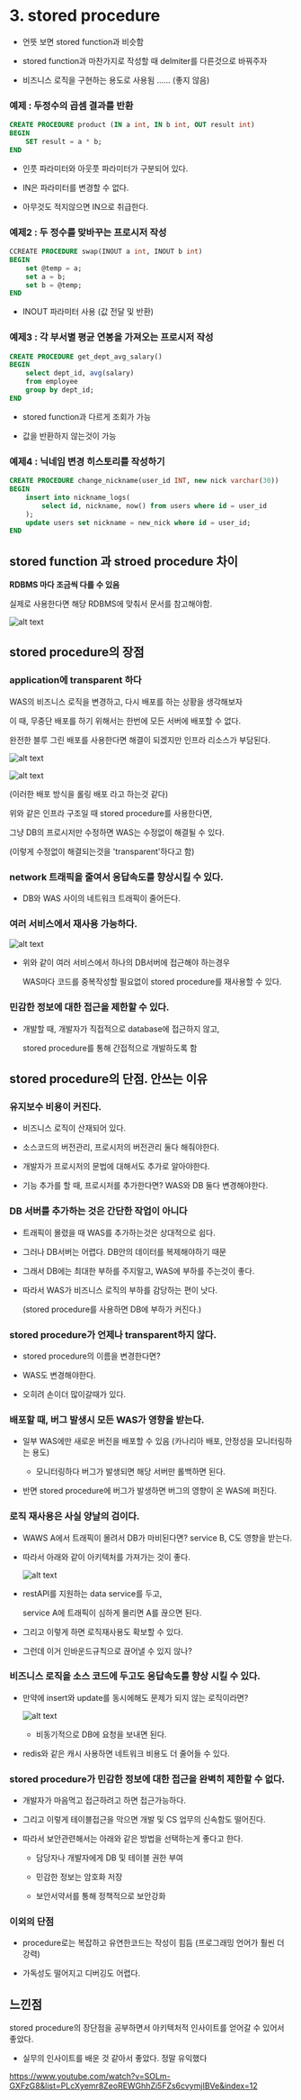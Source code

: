 # 3. stored procedure

- 언뜻 보면 stored function과 비슷함

- stored function과 마찬가지로 작성할 때 delmiter를 다른것으로 바꿔주자

- 비즈니스 로직을 구현하는 용도로 사용됨 ...... (좋지 않음)

### 예제 : 두정수의 곱셈 결과를 반환

```SQL
CREATE PROCEDURE product (IN a int, IN b int, OUT result int)
BEGIN
    SET result = a * b;
END
```

- 인풋 파라미터와 아웃풋 파라미터가 구분되어 있다.

- IN은 파라미터를 변경할 수 없다.

- 아무것도 적지않으면 IN으로 취급한다.

### 예제2 : 두 정수를 맞바꾸는 프로시저 작성

```SQL
CCREATE PROCEDURE swap(INOUT a int, INOUT b int)
BEGIN
    set @temp = a;
    set a = b;
    set b = @temp;
END
```

- INOUT 파라미터 사용 (값 전달 및 반환)

### 예제3 : 각 부서별 평균 연봉을 가져오는 프로시저 작성

```SQL
CREATE PROCEDURE get_dept_avg_salary()
BEGIN
    select dept_id, avg(salary)
    from employee
    group by dept_id;
END
```

- stored function과 다르게 조회가 가능

- 값을 반환하지 않는것이 가능

### 예제4 : 닉네임 변경 히스토리를 작성하기

```SQL
CREATE PROCEDURE change_nickname(user_id INT, new nick varchar(30))
BEGIN
    insert into nickname_logs(
        select id, nickname, now() from users where id = user_id
    );
    update users set nickname = new_nick where id = user_id;
END
```

## stored function 과 stroed procedure 차이

**RDBMS 마다 조금씩 다를 수 있음**

실제로 사용한다면 해당 RDBMS에 맞춰서 문서를 참고해야함.

![alt text](img/image-13.png)

## stored procedure의 장점

### application에 transparent 하다

WAS의 비즈니스 로직을 변경하고, 다시 배포를 하는 상황을 생각해보자

이 때, 무중단 배포를 하기 위해서는 한번에 모든 서버에 배포할 수 없다.

완전한 블루 그린 배포를 사용한다면 해결이 되겠지만 인프라 리소스가 부담된다.


![alt text](img/image-15.png)

![alt text](img/image-16.png)

(이러한 배포 방식을 롤링 배포 라고 하는것 같다)

위와 같은 인프라 구조일 때 stored procedure를 사용한다면,

그냥 DB의 프로시저만 수정하면 WAS는 수정없이 해결될 수 있다.

(이렇게 수정없이 해결되는것을 'transparent'하다고 함)

### network 트래픽을 줄여서 응답속도를 향상시킬 수 있다.

- DB와 WAS 사이의 네트워크 트래픽이 줄어든다.

### 여러 서비스에서 재사용 가능하다.

![alt text](img/image-17.png)

- 위와 같이 여러 서비스에서 하나의 DB서버에 접근해야 하는경우

  WAS마다 코드를 중복작성할 필요없이 stored procedure를 재사용할 수 있다.

### 민감한 정보에 대한 접근을 제한할 수 있다.

- 개발할 때, 개발자가 직접적으로 database에 접근하지 않고,

  stored procedure를 통해 간접적으로 개발하도록 함

## stored procedure의 단점. 안쓰는 이유

### 유지보수 비용이 커진다.

- 비즈니스 로직이 산재되어 있다.

- 소스코드의 버전관리, 프로시저의 버전관리 둘다 해줘야한다.

- 개발자가 프로시저의 문법에 대해서도 추가로 알아야한다.

- 기능 추가를 할 때, 프로시저를 추가한다면? WAS와 DB 둘다 변경해야한다.

### DB 서버를 추가하는 것은 간단한 작업이 아니다

- 트래픽이 몰렸을 때 WAS를 추가하는것은 상대적으로 쉽다.

- 그러나 DB서버는 어렵다. DB안의 데이터를 복제해야하기 때문

- 그래서 DB에는 최대한 부하를 주지말고, WAS에 부하를 주는것이 좋다.

- 따라서 WAS가 비즈니스 로직의 부하를 감당하는 편이 낫다.

  (stored procedure를 사용하면 DB에 부하가 커진다.)

### stored procedure가 언제나 transparent하지 않다.

- stored procedure의 이름을 변경한다면?

- WAS도 변경해야한다.

- 오히려 손이더 많이갈때가 있다.

### 배포할 때, 버그 발생시 모든 WAS가 영향을 받는다.

- 일부 WAS에만 새로운 버전을 배포할 수 있음 (카나리아 배포, 안정성을 모니터링하는 용도)

    - 모니터링하다 버그가 발생되면 해당 서버만 롤백하면 된다.

- 반면 stored procedure에 버그가 발생하면 버그의 영향이 온 WAS에 퍼진다.

### 로직 재사용은 사실 양날의 검이다.

- WAWS A에서 트래픽이 몰려서 DB가 마비된다면? service B, C도 영향을 받는다.

- 따라서 아래와 같이 아키텍처를 가져가는 것이 좋다.

  ![alt text](img/image-18.png)

- restAPI를 지원하는 data service를 두고, 

  service A에 트래픽이 심하게 몰리면 A를 끊으면 된다.

- 그리고 이렇게 하면 로직재사용도 확보할 수 있다.

- 그런데 이거 인바운드규칙으로 끊어낼 수 있지 않나?


### 비즈니스 로직을 소스 코드에 두고도 응답속도를 향상 시킬 수 있다.

- 만약에 insert와 update를 동시에해도 문제가 되지 않는 로직이라면?

  ![alt text](img/image-19.png)

  - 비동기적으로 DB에 요청을 보내면 된다.
  
- redis와 같은 캐시 사용하면 네트워크 비용도 더 줄어들 수 있다.

### stored procedure가 민감한 정보에 대한 접근을 완벽히 제한할 수 없다.

- 개발자가 마음먹고 접근하려고 하면 접근가능하다.

- 그리고 이렇게 테이블접근을 막으면 개발 및 CS 업무의 신속함도 떨어진다.

- 따라서 보안관련해서는 아래와 같은 방법을 선택하는게 좋다고 한다.

  - 담당자나 개발자에게 DB 및 테이블 권한 부여

  - 민감한 정보는 암호화 저장

  - 보안서약서를 통해 정책적으로 보안강화

### 이외의 단점

- procedure로는 복잡하고 유연한코드는 작성이 힘듬 (프로그래밍 언어가 훨씬 더 강력)

- 가독성도 떨어지고 디버깅도 어렵다.

## 느낀점

stored procedure의 장단점을 공부하면서 아키텍처적 인사이트를 얻어갈 수 있어서 좋았다.

+ 실무의 인사이트를 배운 것 같아서 좋았다. 정말 유익했다

https://www.youtube.com/watch?v=SOLm-GXFzG8&list=PLcXyemr8ZeoREWGhhZi5FZs6cvymjIBVe&index=12


